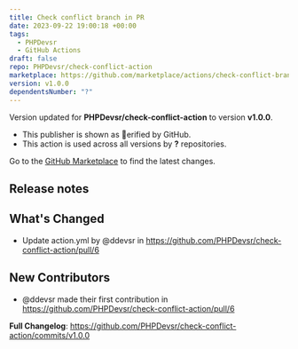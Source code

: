 ```yaml
---
title: Check conflict branch in PR
date: 2023-09-22 19:00:18 +00:00
tags:
  - PHPDevsr
  - GitHub Actions
draft: false
repo: PHPDevsr/check-conflict-action
marketplace: https://github.com/marketplace/actions/check-conflict-branch-in-pr
version: v1.0.0
dependentsNumber: "?"
---
```



Version updated for **PHPDevsr/check-conflict-action** to version **v1.0.0**.
- This publisher is shown as erified by GitHub.
- This action is used across all versions by **?** repositories.

Go to the [GitHub Marketplace](https://github.com/marketplace/actions/check-conflict-branch-in-pr) to find the latest changes.

## Release notes

## What's Changed
* Update action.yml by @ddevsr in https://github.com/PHPDevsr/check-conflict-action/pull/6

## New Contributors
* @ddevsr made their first contribution in https://github.com/PHPDevsr/check-conflict-action/pull/6

**Full Changelog**: https://github.com/PHPDevsr/check-conflict-action/commits/v1.0.0
